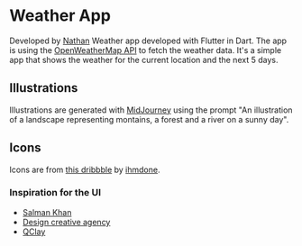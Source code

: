 # Weather App
Developed by [Nathan](https://github.com/NathanBrodin)
Weather app developed with Flutter in Dart. The app is using the [OpenWeatherMap API](https://openweathermap.org/api) to fetch the weather data.
It's a simple app that shows the weather for the current location and the next 5 days.

## Illustrations
Illustrations are generated with [MidJourney](https://midjourney.app/) using the prompt "An illustration of a landscape representing montains, a forest and a river on a sunny day".

## Icons
Icons are from [this dribbble](https://dribbble.com/shots/15349865-Cloudy-Icons-Light) by [ihmdone](https://dribbble.com/ihmdone).

### Inspiration for the UI
- [Salman Khan](https://dribbble.com/shots/16515389-Weather-App-Cards)
- [Design creative agency](https://dribbble.com/shots/20331883-Concept-Weather)
- [QClay](https://dribbble.com/shots/17996688-Weather-App)